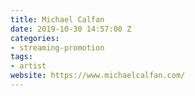 ```yaml
---
title: Michael Calfan
date: 2019-10-30 14:57:00 Z
categories:
- streaming-promotion
tags:
- artist
website: https://www.michaelcalfan.com/
---
```


